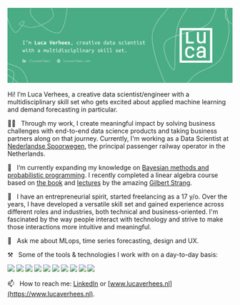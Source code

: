 
[![Social banner for lucavh](./assets/social-banner.png)](https://www.lucaverhees.nl)

Hi! I’m Luca Verhees, a creative data scientist/engineer with a multidisciplinary skill set who gets excited about applied machine learning and demand forecasting in particular.

👩‍💻 &nbsp;&nbsp;Through my work, I create meaningful impact by solving business challenges with end-to-end data science products and taking business partners along on that journey. Currently, I'm working as a Data Scientist at [Nederlandse Spoorwegen](https://www.werkenbijns.nl/onze-verhalen/kickstart-ai), the principal passenger railway operator in the Netherlands.

🌱 &nbsp;&nbsp;I’m currently expanding my knowledge on [Bayesian methods and probabilistic programming](https://dataorigami.net/Probabilistic-Programming-and-Bayesian-Methods-for-Hackers/). I recently completed a linear algebra course based on [the book](https://math.mit.edu/~gs/learningfromdata/) and [lectures](https://ocw.mit.edu/courses/18-065-matrix-methods-in-data-analysis-signal-processing-and-machine-learning-spring-2018/video_galleries/video-lectures/) by the amazing [Gilbert Strang](https://math.mit.edu/~gs/).

💫 &nbsp;&nbsp;I have an entrepreneurial spirit, started freelancing as a 17 y/o. Over the years, I have developed a versatile skill set and gained experience across different roles and industries, both technical and business-oriented. I'm fascinated by the way people interact with technology and strive to make those interactions more intuitive and meaningful.

💬 &nbsp;&nbsp;Ask me about MLops, time series forecasting, design and UX.

⚒️ &nbsp;&nbsp;Some of the tools & technologies I work with on a day-to-day basis:

![](https://img.shields.io/badge/-Azure-informational?style=flat&logo=microsoftazure&logoColor=white&color=49AC84)
![](https://img.shields.io/badge/-Databricks-informational?style=flat&logo=databricks&logoColor=white&color=49AC84)
![](https://img.shields.io/badge/-Docker-informational?style=flat&logo=docker&logoColor=white&color=49AC84)
![](https://img.shields.io/badge/-Git-informational?style=flat&logo=git&logoColor=white&color=49AC84)
![](https://img.shields.io/badge/-Grafana-informational?style=flat&logo=grafana&logoColor=white&color=49AC84)
![](https://img.shields.io/badge/-SQL-informational?style=flat&logo=postgresql&logoColor=white&color=49AC84)
![](https://img.shields.io/badge/-Pandas-informational?style=flat&logo=pandas&logoColor=white&color=49AC84)
![](https://img.shields.io/badge/-Python-informational?style=flat&logo=python&logoColor=white&color=49AC84)
![](https://img.shields.io/badge/-scikit--learn-informational?style=flat&logo=scikit-learn&logoColor=white&color=49AC84)
![](https://img.shields.io/badge/-Sketch-informational?style=flat&logo=sketch&logoColor=white&color=49AC84)

📫 &nbsp;&nbsp;How to reach me: [LinkedIn](https://www.linkedin.com/in/lucaverhees/) or [www.lucaverhees.nl](https://www.lucaverhees.nl).
